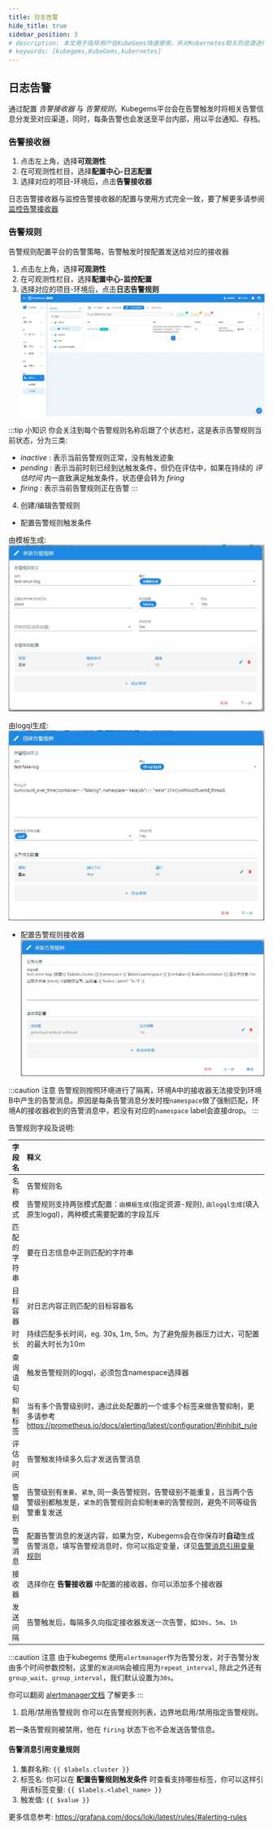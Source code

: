 ```yaml
---
title: 日志告警
hide_title: true
sidebar_position: 3
# description: 本文用于指导用户在KubeGems快速使用，并对Kubernetes相关的资源进行操作
# keywords: [kubegems,KubeGems,kubernetes]
---
```


## 日志告警

通过配置 _告警接收器_ 与 _告警规则_，Kubegems平台会在告警触发时将相关告警信息分发至对应渠道，同时，每条告警也会发送至平台内部，用以平台通知、存档。

### 告警接收器

1. 点击左上角，选择**可观测性**
2. 在可观测性栏目，选择**配置中心-日志配置**
3. 选择对应的项目-环境后，点击**告警接收器**

日志告警接收器与监控告警接收器的配置与使用方式完全一致，要了解更多请参阅[监控告警接收器](/docs/tasks/observability/monitoring/alert)

### 告警规则

告警规则配置平台的告警策略，告警触发时按配置发送给对应的接收器

1. 点击左上角，选择**可观测性**
2. 在可观测性栏目，选择**配置中心-监控配置**
3. 选择对应的项目-环境后，点击**日志告警规则**
![](assets/alert.jpg)

:::tip 小知识
你会关注到每个告警规则名称后跟了个状态栏，这是表示告警规则当前状态，分为三类:
- _inactive_ : 表示当前告警规则正常，没有触发迹象
- _pending_ : 表示当前时刻已经到达触发条件，但仍在评估中，如果在持续的 _评估时间_ 内一直致满足触发条件，状态便会转为 _firing_
- _firing_ : 表示当前告警规则正在告警
:::

4. 创建/编辑告警规则

- 配置告警规则触发条件

由模板生成:
![](assets/alert-template.jpg)

由logql生成:
![](assets/alert-logql.jpg)

- 配置告警规则接收器
![](assets/alert-receiver.jpg)

:::caution 注意
告警规则按照环境进行了隔离，环境A中的接收器无法接受到环境B中产生的告警消息。原因是每条告警消息分发时按`namespace`做了强制匹配，环境A的接收器收到的告警消息中，若没有对应的`namespace` label会直接drop。
:::

告警规则字段及说明:

| 字段名       | 释义                                                                                                                                                            |
| :----------- | :-------------------------------------------------------------------------------------------------------------------------------------------------------------- |
| 名称         | 告警规则名                                                                                                                                                      |
| 模式         | 告警规则支持两张模式配置：`由模板生成`(指定资源-规则), `由logql生成`(填入原生logql)，两种模式需要配置的字段互斥                                                 |
| 匹配的字符串 | 要在日志信息中正则匹配的字符串                                                                                                                                  |
| 目标容器     | 对日志内容正则匹配的目标容器名                                                                                                                                  |
| 时长         | 持续匹配多长时间，eg. 30s, 1m, 5m。为了避免服务器压力过大，可配置的最大时长为10m                                                                                |
| 查询语句     | 触发告警规则的logql，必须包含namespace选择器                                                                                                                    |
| 抑制标签     | 当有多个告警级别时，通过此处配置的一个或多个标签来做告警抑制，更多请参考 https://prometheus.io/docs/alerting/latest/configuration/#inhibit_rule                 |
| 评估时间     | 告警触发持续多久后才发送告警消息                                                                                                                                |
| 告警级别     | 告警级别有`重要`、`紧急`,  同一条告警规则，告警级别不能重复，且当两个告警级别都触发是，`紧急`的告警规则会抑制`重要`的告警规则，避免不同等级告警重复发送         |
| 告警消息     | 配置告警消息的发送内容，如果为空，Kubegems会在你保存时**自动**生成告警消息，填写告警规消息时，你可以指定变量，详见[告警消息引用变量规则](#告警消息引用变量规则) |
| 接收器       | 选择你在 **告警接收器** 中配置的接收器，你可以添加多个接收器                                                                                                    |
| 发送间隔     | 告警触发后，每隔多久向指定接收器发送一次告警，如`30s`、`5m`、`1h`                                                                                               |

:::caution 注意
由于kubegems 使用`alertmanager`作为告警分发，对于告警分发由多个时间参数控制，这里的`发送间隔`会被应用为`repeat_interval`, 除此之外还有`group_wait`、`group_interval`，我们默认设置为`30s`。

你可以翻阅 [alertmanager文档](https://prometheus.io/docs/alerting/latest/configuration/#route) 了解更多
:::

1. 启用/禁用告警规则
你可以在告警规则列表，边界地启用/禁用指定告警规则。

若一条告警规则被禁用，他在 `firing` 状态下也不会发送告警信息。

#### 告警消息引用变量规则

1. 集群名称: `{{ $labels.cluster }}`
2. 标签名: 你可以在 **配置告警规则触发条件** 时查看支持哪些标签，你可以这样引用该标签变量: `{{ $labels.<label_name> }}`
3. 触发值: `{{ $value }}`

更多信息参考: <https://grafana.com/docs/loki/latest/rules/#alerting-rules>